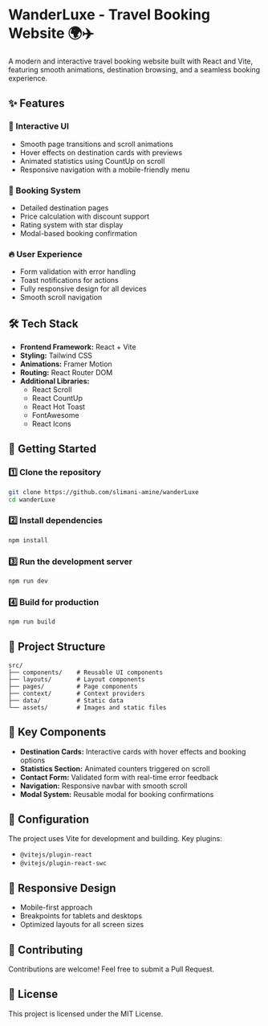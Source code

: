 # WanderLuxe - Travel Booking Website 🌍✈️

A modern and interactive travel booking website built with React and Vite, featuring smooth animations, destination browsing, and a seamless booking experience.

## ✨ Features

### 🎨 Interactive UI

- Smooth page transitions and scroll animations
- Hover effects on destination cards with previews
- Animated statistics using CountUp on scroll
- Responsive navigation with a mobile-friendly menu

### 🏨 Booking System

- Detailed destination pages
- Price calculation with discount support
- Rating system with star display
- Modal-based booking confirmation

### 🔥 User Experience

- Form validation with error handling
- Toast notifications for actions
- Fully responsive design for all devices
- Smooth scroll navigation

## 🛠️ Tech Stack

- **Frontend Framework:** React + Vite
- **Styling:** Tailwind CSS
- **Animations:** Framer Motion
- **Routing:** React Router DOM
- **Additional Libraries:**
  - React Scroll
  - React CountUp
  - React Hot Toast
  - FontAwesome
  - React Icons

## 🚀 Getting Started

### 1️⃣ Clone the repository

```bash
git clone https://github.com/slimani-amine/wanderLuxe
cd wanderLuxe
```

### 2️⃣ Install dependencies

```bash
npm install
```

### 3️⃣ Run the development server

```bash
npm run dev
```

### 4️⃣ Build for production

```bash
npm run build
```

## 📁 Project Structure

```
src/
├── components/    # Reusable UI components
├── layouts/       # Layout components
├── pages/         # Page components
├── context/       # Context providers
├── data/          # Static data
└── assets/        # Images and static files
```

## 🎯 Key Components

- **Destination Cards:** Interactive cards with hover effects and booking options
- **Statistics Section:** Animated counters triggered on scroll
- **Contact Form:** Validated form with real-time error feedback
- **Navigation:** Responsive navbar with smooth scroll
- **Modal System:** Reusable modal for booking confirmations

## 🔧 Configuration

The project uses Vite for development and building. Key plugins:

- `@vitejs/plugin-react`
- `@vitejs/plugin-react-swc`

## 📱 Responsive Design

- Mobile-first approach
- Breakpoints for tablets and desktops
- Optimized layouts for all screen sizes

## 🤝 Contributing

Contributions are welcome! Feel free to submit a Pull Request.

## 📄 License

This project is licensed under the MIT License.
